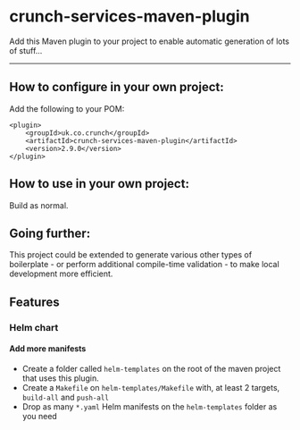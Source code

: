# crunch-services-maven-plugin

Add this Maven plugin to your project to enable automatic generation of lots of stuff...


----

## How to configure in your own project:

Add the following to your POM:

    <plugin>
        <groupId>uk.co.crunch</groupId>
        <artifactId>crunch-services-maven-plugin</artifactId>
        <version>2.9.0</version>
    </plugin>


## How to use in your own project:

Build as normal.


## Going further:

This project could be extended to generate various other types of boilerplate - or perform additional compile-time validation - to make local development more efficient.


## Features

### Helm chart

#### Add more manifests

* Create a folder called `helm-templates` on the root of the maven project that uses this plugin.
* Create a `Makefile` on `helm-templates/Makefile` with, at least 2 targets, `build-all` and `push-all`
* Drop as many `*.yaml` Helm manifests on the `helm-templates` folder as you need